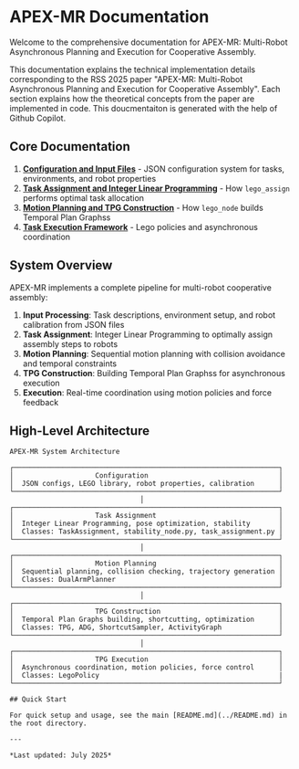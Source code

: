 # APEX-MR Documentation

Welcome to the comprehensive documentation for APEX-MR: Multi-Robot Asynchronous Planning and Execution for Cooperative Assembly.

This documentation explains the technical implementation details corresponding to the RSS 2025 paper "APEX-MR: Multi-Robot Asynchronous Planning and Execution for Cooperative Assembly". Each section explains how the theoretical concepts from the paper are implemented in code. This doucmentaiton is generated with the help of Github Copilot.

## Core Documentation

1. **[Configuration and Input Files](01-configuration.md)** - JSON configuration system for tasks, environments, and robot properties
2. **[Task Assignment and Integer Linear Programming](02-task-assignment.md)** - How `lego_assign` performs optimal task allocation
3. **[Motion Planning and TPG Construction](03-motion-planning.md)** - How `lego_node` builds Temporal Plan Graphss
4. **[Task Execution Framework](04-execution.md)** - Lego policies and asynchronous coordination

## System Overview

APEX-MR implements a complete pipeline for multi-robot cooperative assembly:

1. **Input Processing**: Task descriptions, environment setup, and robot calibration from JSON files
2. **Task Assignment**: Integer Linear Programming to optimally assign assembly steps to robots
3. **Motion Planning**: Sequential motion planning with collision avoidance and temporal constraints
4. **TPG Construction**: Building Temporal Plan Graphss for asynchronous execution
5. **Execution**: Real-time coordination using motion policies and force feedback

## High-Level Architecture

```
APEX-MR System Architecture

┌─────────────────────────────────────────────────────────────────┐
│                    Configuration                                │
│  JSON configs, LEGO library, robot properties, calibration      │
└─────────────────────────────────────────────────────────────────┘
                                │
┌─────────────────────────────────────────────────────────────────┐
│                    Task Assignment                              │
│  Integer Linear Programming, pose optimization, stability       │
│  Classes: TaskAssignment, stability_node.py, task_assignment.py │
└─────────────────────────────────────────────────────────────────┘
                                │
┌─────────────────────────────────────────────────────────────────┐
│                    Motion Planning                              │
│  Sequential planning, collision checking, trajectory generation │
│  Classes: DualArmPlanner                                        │
└─────────────────────────────────────────────────────────────────┘
                                │
┌─────────────────────────────────────────────────────────────────┐
│                    TPG Construction                             │
│  Temporal Plan Graphs building, shortcutting, optimization      │
│  Classes: TPG, ADG, ShortcutSampler, ActivityGraph              │
└─────────────────────────────────────────────────────────────────┘
                                │
┌─────────────────────────────────────────────────────────────────┐
│                    TPG Execution                                │
│  Asynchronous coordination, motion policies, force control      │
│  Classes: LegoPolicy                                            |
└─────────────────────────────────────────────────────────────────┘

## Quick Start

For quick setup and usage, see the main [README.md](../README.md) in the root directory.

---

*Last updated: July 2025*
